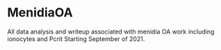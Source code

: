 # MenidiaOA
All data analysis and writeup associated with menidia OA work including ionocytes and Pcrit
Starting September of 2021.

